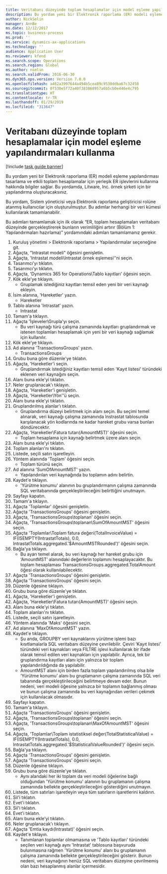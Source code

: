 ```yaml
---
title: Veritabanı düzeyinde toplam hesaplamalar için model eşleme yapılandırmaları kullanma
description: Bu yordam yeni bir Elektronik raporlama (ER) modeli eşleme yapılandırması tasarlama ve etkili toplam hesaplamalar için yerleşik ER işlevlerini kullanma hakkında bilgiler sağlar.
author: NickSelin
manager: AnnBe
ms.date: 12/12/2017
ms.topic: business-process
ms.prod: ''
ms.service: dynamics-ax-applications
ms.technology: ''
audience: Application User
ms.reviewer: kfend
ms.search.scope: Operations
ms.search.region: Global
ms.author: nselin
ms.search.validFrom: 2016-06-30
ms.dyn365.ops.version: Version 7.0.0
ms.openlocfilehash: a462a3997644a494b5cea89c9530ddba67c32450
ms.sourcegitcommit: 0f530e5f72a40f383868957a6b5cb0e446e4c795
ms.translationtype: HT
ms.contentlocale: tr-TR
ms.lasthandoff: 01/29/2019
ms.locfileid: "313647"
---
```

# <a name="use-model-mapping-configurations-for-aggregate-calculations-at-the-database-level"></a>Veritabanı düzeyinde toplam hesaplamalar için model eşleme yapılandırmaları kullanma

[!include [task guide banner](../../includes/task-guide-banner.md)]

Bu yordam yeni bir Elektronik raporlama (ER) modeli eşleme yapılandırması tasarlama ve etkili toplam hesaplamalar için yerleşik ER işlevlerini kullanma hakkında bilgiler sağlar. Bu yordamda, Litware, Inc. örnek şirketi için bir yapılandırma oluşturacaksınız. 

Bu yordam, Sistem yöneticisi veya Elektronik raporlama geliştiricisi rolüne atanmış kullanıcılar için oluşturulmuştur. Bu adımlar herhangi bir veri kümesi kullanılarak tamamlanabilir.

 Bu adımları tamamlamak için ilk olarak “ER, toplam hesaplamaları veritabanı düzeyinde gerçekleştirerek bunların verimliliğini artırır (Bölüm 1: Yapılandırmaları hazırlama)” yordamındaki adımları tamamlamanız gerekir.

1. Kuruluş yönetimi > Elektronik raporlama > Yapılandırmalar seçeneğine git.
2. Ağaçta, "Intrastat modeli" öğesini genişletin.
3. Ağaçta, 'Intrastat modeli\Intrastat örnek eşlemesi''ni seçin.
4. Tasarımcı'yı tıklatın.
5. Tasarımcı'yı tıklatın.
6. Ağaçta, 'Dynamics 365 for Operations\Tablo kayıtları' öğesini seçin.
7. Kök ekle'ye tıklayın.
    * Gruplamak istediğiniz kayıtları temsil eden yeni bir veri kaynağı ekleyin.  
8. İsim alanına, 'Hareketler' yazın.
    * Hareketler  
9. Tablo alanına 'Intrastat' yazın.
    * Intrastat  
10. Tamam'a tıklayın.
11. Ağaçta 'İşleveler\Grupla'yı seçin.
    * Bu veri kaynağı türü çalışma zamanında kayıtları gruplandırmak ve istenen toplamları hesaplamak için yeni bir veri kaynağı sağlamak için kullanılır.  
12. Kök ekle'ye tıklayın.
13. Ad alanına 'TransactionsGroups' yazın.
    * TransactionsGroups  
14. Grubu buna göre düzenle'ye tıklatın.
15. Ağaçta, 'Hareketler'i seçin.
    * Gruplandırmak istediğiniz kayıtları temsil eden 'Kayıt listesi' türündeki eklenen veri kaynağını seçin.  
16. Alanı buna ekle'yi tıklatın.
17. Neler gruplanacak'ı tıklayın.
18. Ağaçta, 'Hareketler'i genişletin.
19. Ağaçta, 'Hareketler\Yön''ü seçin.
20. Alanı buna ekle'yi tıklatın.
21. Gruplandırılmış alanlar'ı tıklatın.
    * Gruplandırma düzeyi belirtmek için alanı seçin. Bu seçimi temel alınarak, veri kaynağı çalışma zamanında Instrastat tablosunda karşılanacak yön kodlarında ne kadar hareket grubu varsa bunları döndürecektir.  
22. Ağaçta, 'Hareketler\Fatura tutarı(AmountMST)' öğesini seçin.
    * Toplam hesaplama için kaynağı belirtmek üzere alanı seçin.  
23. Alanı buna ekle'yi tıklatın.
24. Toplam alanları'nı tıklatın.
25. Listede, seçili satırı işaretleyin.
26. Yöntem alanında 'Toplam' öğesini seçin.
    * Toplam türünü seçin.  
27. Ad alanına 'SumOfAmountMST' yazın.
    * Yapılandırılan veri kaynağında bu toplamın adını belirtin.  
28. Kaydet'e tıklayın.
    * 'Yürütme konumu' alanının bu gruplandırmanın çalışma zamanında SQL veritabanında gerçekleştirileceğini belirttiğini unutmayın.  
29. Sayfayı kapatın.
30. Tamam'a tıklayın.
31. Ağaçta 'Toplamlar' öğesini genişletin.
32. Ağaçta 'TransactionsGroups' öğesini genişletin.
33. Ağaçta, 'TransactionsGroups\toplanan' öğesini seçin.
34. Ağaçta, 'TransactionsGroups\toplanan\SumOfAmountMST' öğesini seçin.
35. Ağaçta 'Toplamlar\Toplam fatura değeri(TotalInvoiceValue) = IF(ISEMPTY(IntrastatTotals), 0.0, IntrastatTotals.aggregated.'$AmountMSTRounded')' öğesini seçin.
36. Bağla'ya tıklayın.
    * Bu ayarı temel alarak, bu veri kaynağı her hareket grubu için ‘AmountMST’ alanındaki değerlerin toplamını hesaplayacaktır. Bu toplam hesaplaması TransactionsGroups.aggregated.TotalAmount öğesi olarak kullanılabilecektir.  
37. Ağaçta 'TransactionsGroups' öğesini genişletin.
38. Ağaçta 'TransactionsGroups' öğesini seçin.
39. Düzenle öğesine tıklayın.
40. Grubu buna göre düzenle'ye tıklatın.
41. Ağaçta, 'Hareketler'i genişletin.
42. Ağaçta, 'Hareketler\Fatura tutarı(AmountMST)' öğesini seçin.
43. Alanı buna ekle'yi tıklatın.
44. Toplam alanları'nı tıklatın.
45. Listede, seçili satırı işaretleyin.
46. Yöntem alanında 'Maks' öğesini seçin.
47. Ad alanına 'MaxOfAmountMST' yazın.
48. Kaydet'e tıklayın.
    * Şu anda, GROUPBY veri kaynaklarını yürütme işlemi bazı kısıtlamalarla SQL veritabanı düzeyine çevrilebilir. Çeviri ‘Kayıt listesi’ türündeki veri kaynakları veya FİLTRE işlevi kullanılarak bir ifade olarak temsil edilen veri kaynakları için yapılabilir. Ayrıca, tek bir gruplandırma kayıtları alanı için yalnızca bir toplam yapılandırıldığında da yapılabilir.  
    * AmountMST alanı için birden fazla toplam yapılandırılmış olsa bile ‘Yürütme konumu’ alanı bu gruplamanın çalışma zamanında SQL veri tabanında gerçekleştirileceğini belirtmeye devam eder. Bunun nedeni, veri modeli öğesine yalnızca bir toplamın bağlanmış olması ve bunun çalışma zamanında bu veri kaynağından verileri çekmek için kullanılacak olmasıdır.  
49. Sayfayı kapatın.
50. Tamam'a tıklayın.
51. Ağaçta 'TransactionsGroups' öğesini genişletin.
52. Ağaçta, 'TransactionsGroups\toplanan' öğesini seçin.
53. Ağaçta, 'TransactionsGroups\toplanan\MaxOfAmountMST' öğesini seçin.
54. Ağaçta, 'Toplamlar\Toplam istatistiksel değer(TotalStatisticalValue) = IF(ISEMPTY(IntrastatTotals), 0.0, IntrastatTotals.aggregated.'$StatisticalValueRounded')' öğesini seçin.
55. Bağla'ya tıklayın.
56. Ağaçta 'TransactionsGroups' öğesini genişletin.
57. Ağaçta 'TransactionsGroups' öğesini seçin.
58. Düzenle öğesine tıklayın.
59. Grubu buna göre düzenle'ye tıklatın.
    * Aynı alandaki her iki toplam da veri modeli öğelerine bağlı olduğundan 'Yürütme konumu' alanının bu gruplamanın çalışma zamanında bellekte gerçekleştirileceğini gösterdiğini unutmayın.   
60. Listede, tüm satırları işaretleyin veya tüm satırların işaretlerini kaldırın.
61. Sil'i tıklatın.
62. Evet'i tıklatın.
63. Sil'i tıklatın.
64. Evet'i tıklatın.
65. Alanı buna ekle'yi tıklatın.
66. Neler gruplanacak'ı tıklayın.
67. Ağaçta 'Emtia kaydı(Intrastat)' öğesini seçin.
68. Kaydet'e tıklayın.
    * Tanımlanan toplamlar olmamasına ve 'Tablo kayıtları' türündeki seçilen veri kaynağı aynı 'Intrastat' tablosuna başvuruda bulunmasına rağmen 'Yürütme konumu' alanı bu gruplamanın çalışma zamanında bellekte gerçekleştirileceğini gösterir. Bunun nedeni, veri kaynağının henüz SQL veritabanı düzeyine çevrilmemiş olan bazı hesaplanmış alanlar içermesidir.  

